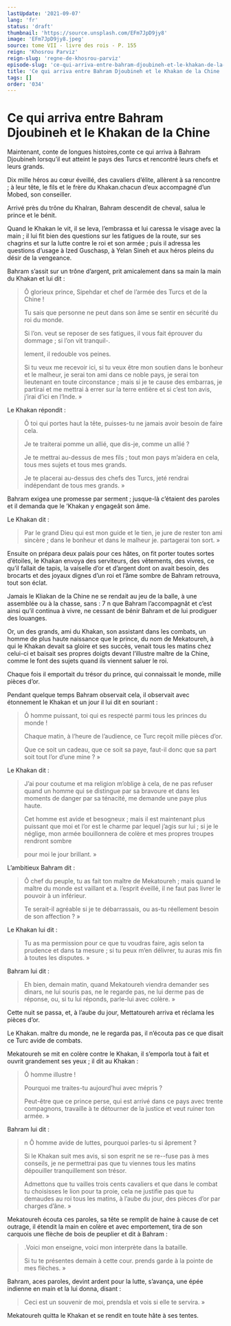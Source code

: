 ```yaml
---
lastUpdate: '2021-09-07'
lang: 'fr'
status: 'draft'
thumbnail: 'https://source.unsplash.com/EFm7JpD9jy8'
image: 'EFm7JpD9jy8.jpeg'
source: tome VII - livre des rois - P. 155
reign: 'Khosrou Parviz'
reign-slug: 'regne-de-khosrou-parviz'
episode-slug: 'ce-qui-arriva-entre-bahram-djoubineh-et-le-khakan-de-la-chine'
title: 'Ce qui arriva entre Bahram Djoubineh et le Khakan de la Chine | Le Livre des Rois | Shâhnâmeh'
tags: []
order: '034'
---
```


<!-- LTeX: language=fr -->

# Ce qui arriva entre Bahram Djoubineh et le Khakan de la Chine

Maintenant, conte de longues histoires,conte ce qui arriva à Bahram Djoubineh lorsqu’il eut atteint le pays des Turcs et rencontré leurs chefs et leurs grands.

Dix mille héros au cœur éveillé, des cavaliers d’élite, allèrent à sa rencontre ; à leur tête, le fils et le frère du Khakan.chacun d’eux accompagné d’un Mobed, son conseiller.

Arrivé près du trône du KhaIran, Bahram descendit de cheval, salua le prince et le bénit.

Quand le Khakan le vit, il se leva, l’embrassa et lui caressa le visage avec la main ; il lui fit bien des questions sur les fatigues de la route, sur ses chagrins et sur la lutte contre le roi et son armée ; puis il adressa les questions d’usage à Ized Guschasp, à Yelan Sineh et aux héros pleins du désir de la vengeance.

Bahram s’assit sur un trône d’argent, prit amicalement dans sa main la main du Khakan et lui dit :

> Ô glorieux prince, Sipehdar et chef de l’armée des Turcs et de la Chine !
>
> Tu sais que personne ne peut dans son âme se sentir en sécurité du roi du monde.
>
> Si l’on. veut se reposer de ses fatigues, il vous fait éprouver du dommage ; si l’on vit tranquil-.
>
> lement, il redouble vos peines.
>
> Si tu veux me recevoir ici, si tu veux être mon soutien dans le bonheur et le malheur, je serai ton ami dans ce noble pays, je serai ton lieutenant en toute circonstance ; mais si je te cause des embarras, je partirai et me mettrai à errer sur la terre entière et si c’est ton avis, j’irai d’ici en l’Inde. »

Le Khakan répondit :

> Ô toi qui portes haut la tête, puisses-tu ne jamais avoir besoin de faire cela.
>
> Je te traiterai pomme un allié, que dis-je, comme un allié ?
>
> Je te mettrai au-dessus de mes fils ; tout mon pays m’aidera en cela, tous mes sujets et tous mes grands.
>
> Je te placerai au-dessus des chefs des Turcs, jeté rendrai indépendant de tous mes grands. »

Bahram exigea une promesse par serment ; jusque-là c’étaient des paroles et il demanda que le ’Khakan y engageât son âme.

Le Khakan dit :

> Par le grand Dieu qui est mon guide et le tien, je jure de rester ton ami sincère ; dans le bonheur et dans le malheur je. partagerai ton sort. »

Ensuite on prépara deux palais pour ces hâtes, on fit porter toutes sortes d’étoiles, le Khakan envoya des serviteurs, des vêtements, des vivres, ce qu’il fallait de tapis, la vaiselle d’or et d’argent dont on avait besoin, des brocarts et des joyaux dignes d’un roi et l’âme sombre de Bahram retrouva, tout son éclat.

Jamais le Kliakan de la Chine ne se rendait au jeu de la balle, à une assemblée ou à la chasse, sans : 7 n que Bahram l’accompagnât et c’est ainsi qu’il continua à vivre, ne cessant de bénir Bahram et de lui prodiguer des louanges.

Or, un des grands, ami du Khakan, son assistant dans les combats, un homme de plus haute naissance que le prince, du nom de Mekatoureh, à qui le Khakan devait sa gloire et ses succès, venait tous les matins chez celui-ci et baisait ses propres doigts devant l’illustre maître de la Chine, comme le font des sujets quand ils viennent saluer le roi.

Chaque fois il emportait du trésor du prince, qui connaissait le monde, mille pièces d’or.

Pendant quelque temps Bahram observait cela, il observait avec étonnement le Khakan et un jour il lui dit en souriant :

> Ô homme puissant, toi qui es respecté parmi tous les princes du monde !
>
> Chaque matin, à l’heure de l’audience, ce Turc reçoit mille pièces d’or.
>
> Que ce soit un cadeau, que ce soit sa paye, faut-il donc que sa part soit tout l’or d’une mine ? »

Le Khakan dit :

> J’ai pour coutume et ma religion m’oblige à cela, de ne pas refuser quand un homme qui se distingue par sa bravoure et dans les moments de danger par sa ténacité, me demande une paye plus haute.
>
> Cet homme est avide et besogneux ; mais il est maintenant plus puissant que moi et l’or est le charme par lequel j’agis sur lui ; si je le néglige, mon armée bouillonnera de colère et mes propres troupes rendront sombre
>
> pour moi le jour brillant. »

L’ambitieux Bahram dit :

> Ô chef du peuple, tu as fait ton maître de Mekatoureh ; mais quand le maître du monde est vaillant et a. l’esprit éveillé, il ne faut pas livrer le pouvoir à un inférieur.
>
> Te serait-il agréable si je te débarrassais, ou as-tu réellement besoin de son affection ? »

Le Khakan lui dit :

> Tu as ma permission pour ce que tu voudras faire, agis selon ta prudence et dans ta mesure ; si tu peux m’en délivrer, tu auras mis fin à toutes les disputes. »

Bahram lui dit :

> Eh bien, demain matin, quand Mekatoureh viendra demander ses dinars, ne lui souris pas, ne le regarde pas, ne lui derme pas de réponse, ou, si tu lui réponds, parle-lui avec colère. »

Cette nuit se passa, et, à l’aube du jour, Mettatoureh arriva et réclama les pièces d’or.

Le Khakan. maître du monde, ne le regarda pas, il n’écouta pas ce que disait ce Turc avide de combats.

Mekatoureh se mit en colère contre le Khakan, il s’emporla tout à fait et ouvrit grandement ses yeux ; il dit au Khakan :

> Ô homme illustre !
>
> Pourquoi me traites-tu aujourd’hui avec mépris ?
>
> Peut-être que ce prince perse, qui est arrivé dans ce pays avec trente compagnons, travaille à te détourner de la justice et veut ruiner ton armée. »

Bahram lui dit :

> n Ô homme avide de luttes, pourquoi parles-tu si âprement ?
>
> Si le Khakan suit mes avis, si son esprit ne se re--fuse pas à mes conseils, je ne permettrai pas que tu viennes tous les matins dépouiller tranquillement son trésor.
>
> Admettons que tu vailles trois cents cavaliers et que dans le combat tu choisisses le lion pour ta proie, cela ne justifie pas que tu demaudes au roi tous les matins, à l’aube du jour, des pièces d’or par charges d’âne. »

Mekatoureh écouta ces paroles, sa tête se remplit de haine à cause de cet outrage, il étendit la main en colère et avec emportement, tira de son carquois une flèche de bois de peuplier et dit à Bahram :

> .Voici mon enseigne, voici mon interprète dans la bataille.
>
> Si tu te présentes demain à cette cour. prends garde à la pointe de mes flèches. »

Bahram, aces paroles, devint ardent pour la lutte, s’avança, une épée indienne en main et la lui donna, disant :

> Ceci est un souvenir de moi, prendsla et vois si elle te servira. »

Mekatoureh quitta le Khakan et se rendit en toute hâte à ses tentes.
